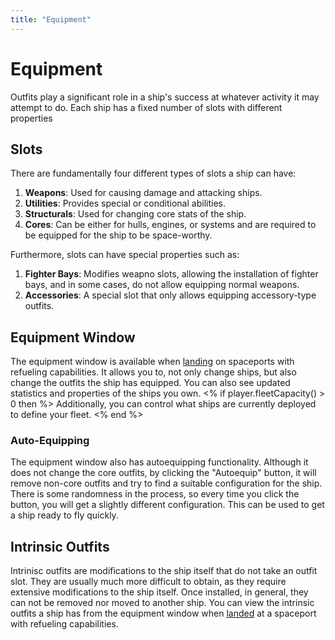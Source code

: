 ```yaml
---
title: "Equipment"
---
```

# Equipment

Outfits play a significant role in a ship's success at whatever activity it may attempt to do.
Each ship has a fixed number of slots with different properties

## Slots

There are fundamentally four different types of slots a ship can have:

1. **Weapons**: Used for causing damage and attacking ships.
1. **Utilities**: Provides special or conditional abilities.
1. **Structurals**: Used for changing core stats of the ship.
1. **Cores**: Can be either for hulls, engines, or systems and are required to be equipped for the ship to be space-worthy.

Furthermore, slots can have special properties such as:

1. **Fighter Bays**: Modifies weapno slots, allowing the installation of fighter bays, and in some cases, do not allow equipping normal weapons.
1. **Accessories**: A special slot that only allows equipping accessory-type outfits.

## Equipment Window

The equipment window is available when [landing](mechanics/landing) on spaceports with refueling capabilities.
It allows you to, not only change ships, but also change the outfits the ship has equipped.
You can also see updated statistics and properties of the ships you own.
<% if player.fleetCapacity() > 0 then %>
Additionally, you can control what ships are currently deployed to define your fleet.
<% end %>

### Auto-Equipping

The equipment window also has autoequipping functionality.
Although it does not change the core outfits, by clicking the "Autoequip" button, it will remove non-core outfits and try to find a suitable configuration for the ship.
There is some randomness in the process, so every time you click the button, you will get a slightly different configuration.
This can be used to get a ship ready to fly quickly.

## Intrinsic Outfits

Intrinisc outfits are modifications to the ship itself that do not take an outfit slot.
They are usually much more difficult to obtain, as they require extensive modifications to the ship itself.
Once installed, in general, they can not be removed nor moved to another ship.
You can view the intrinsic outfits a ship has from the equipment window when [landed](mechanics/landing) at a spaceport with refueling capabilities.
